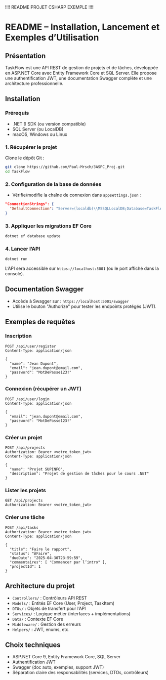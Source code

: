 

!!!!  README PROJET CSHARP EXEMPLE !!!!









# README – Installation, Lancement et Exemples d’Utilisation

## Présentation

TaskFlow est une API REST de gestion de projets et de tâches, développée en ASP.NET Core avec Entity Framework Core et SQL Server. Elle propose une authentification JWT, une documentation Swagger complète et une architecture professionnelle.

## Installation

### Prérequis

- .NET 9 SDK (ou version compatible)
- SQL Server (ou LocalDB)
- macOS, Windows ou Linux

### 1. Récupérer le projet

Clone le dépôt Git :

```bash
git clone https://github.com/Paul-Mrsch/3ASPC_Proj.git
cd TaskFlow
```

### 2. Configuration de la base de données

- Vérifie/modifie la chaîne de connexion dans `appsettings.json` :

```json
"ConnectionStrings": {
  "DefaultConnection": "Server=(localdb)\\MSSQLLocalDB;Database=TaskFlowDb;Trusted_Connection=True;"
}
```

### 3. Appliquer les migrations EF Core

```bash
dotnet ef database update
```

### 4. Lancer l’API

```bash
dotnet run
```

L’API sera accessible sur `https://localhost:5001` (ou le port affiché dans la console).

## Documentation Swagger

- Accède à Swagger sur : `https://localhost:5001/swagger`
- Utilise le bouton "Authorize" pour tester les endpoints protégés (JWT).

## Exemples de requêtes

### Inscription

```http
POST /api/user/register
Content-Type: application/json

{
  "name": "Jean Dupont",
  "email": "jean.dupont@email.com",
  "password": "MotDePasse123!"
}
```

### Connexion (récupérer un JWT)

```http
POST /api/user/login
Content-Type: application/json

{
  "email": "jean.dupont@email.com",
  "password": "MotDePasse123!"
}
```

### Créer un projet

```http
POST /api/projects
Authorization: Bearer <votre_token_jwt>
Content-Type: application/json

{
  "name": "Projet SUPINFO",
  "description": "Projet de gestion de tâches pour le cours .NET"
}
```

### Lister les projets

```http
GET /api/projects
Authorization: Bearer <votre_token_jwt>
```

### Créer une tâche

```http
POST /api/tasks
Authorization: Bearer <votre_token_jwt>
Content-Type: application/json

{
  "title": "Faire le rapport",
  "status": "ÀFaire",
  "dueDate": "2025-04-30T23:59:59",
  "commentaires": [ "Commencer par l’intro" ],
  "projectId": 1
}
```

## Architecture du projet

- `Controllers/` : Contrôleurs API REST
- `Models/` : Entités EF Core (User, Project, TaskItem)
- `DTOs/` : Objets de transfert pour l’API
- `Services/` : Logique métier (interfaces + implémentations)
- `Data/` : Contexte EF Core
- `Middleware/` : Gestion des erreurs
- `Helpers/` : JWT, enums, etc.

## Choix techniques

- ASP.NET Core 9, Entity Framework Core, SQL Server
- Authentification JWT
- Swagger (doc auto, exemples, support JWT)
- Séparation claire des responsabilités (services, DTOs, contrôleurs)
